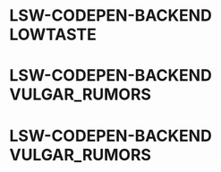 # LSW-CODEPEN-BACKEND LOWTASTE

# LSW-CODEPEN-BACKEND VULGAR_RUMORS

# LSW-CODEPEN-BACKEND VULGAR_RUMORS